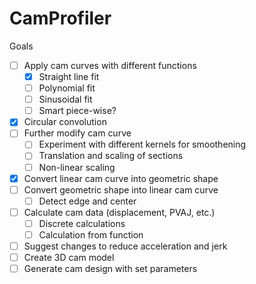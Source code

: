 # CamProfiler

Goals
-   [ ] Apply cam curves with different functions
    -   [X] Straight line fit
    -   [ ] Polynomial fit
    -   [ ] Sinusoidal fit
    -   [ ] Smart piece-wise?
-   [X] Circular convolution
-   [ ] Further modify cam curve
    -   [ ] Experiment with different kernels for smoothening
    -   [ ] Translation and scaling of sections
    -   [ ] Non-linear scaling
-   [X] Convert linear cam curve into geometric shape
-   [ ] Convert geometric shape into linear cam curve
    -   [ ] Detect edge and center
-   [ ] Calculate cam data (displacement, PVAJ, etc.)
    -   [ ] Discrete calculations
    -   [ ] Calculation from function
-   [ ] Suggest changes to reduce acceleration and jerk
-   [ ] Create 3D cam model 
-   [ ] Generate cam design with set parameters